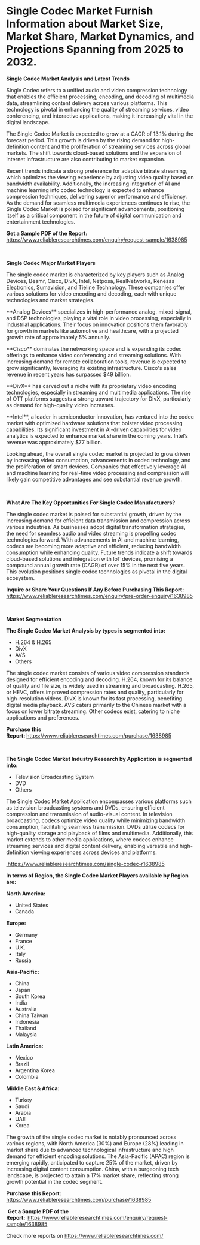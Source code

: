 <p><h1>Single Codec Market Furnish Information about Market Size, Market Share, Market Dynamics, and Projections Spanning from 2025 to 2032.</h1></p><p><strong>Single Codec Market Analysis and Latest Trends</strong></p>
<p><p>Single Codec refers to a unified audio and video compression technology that enables the efficient processing, encoding, and decoding of multimedia data, streamlining content delivery across various platforms. This technology is pivotal in enhancing the quality of streaming services, video conferencing, and interactive applications, making it increasingly vital in the digital landscape.</p><p>The Single Codec Market is expected to grow at a CAGR of 13.1% during the forecast period. This growth is driven by the rising demand for high-definition content and the proliferation of streaming services across global markets. The shift towards cloud-based solutions and the expansion of internet infrastructure are also contributing to market expansion. </p><p>Recent trends indicate a strong preference for adaptive bitrate streaming, which optimizes the viewing experience by adjusting video quality based on bandwidth availability. Additionally, the increasing integration of AI and machine learning into codec technology is expected to enhance compression techniques, delivering superior performance and efficiency. As the demand for seamless multimedia experiences continues to rise, the Single Codec Market is poised for significant advancements, positioning itself as a critical component in the future of digital communication and entertainment technologies.</p></p>
<p><strong>Get a Sample PDF of the Report:&nbsp;</strong> <a href="https://www.reliableresearchtimes.com/enquiry/request-sample/1638985?utm_campaign=3565&utm_medium=2&utm_source=Github&utm_content=ia&utm_term=23032025&utm_id=single-codec">https://www.reliableresearchtimes.com/enquiry/request-sample/1638985</a></p>
<p>&nbsp;</p>
<p><strong>Single Codec Major Market Players</strong></p>
<p><p>The single codec market is characterized by key players such as Analog Devices, Beamr, Cisco, DivX, Intel, Netposa, RealNetworks, Renesas Electronics, Sumavision, and Tieline Technology. These companies offer various solutions for video encoding and decoding, each with unique technologies and market strategies.</p><p>**Analog Devices** specializes in high-performance analog, mixed-signal, and DSP technologies, playing a vital role in video processing, especially in industrial applications. Their focus on innovation positions them favorably for growth in markets like automotive and healthcare, with a projected growth rate of approximately 5% annually.</p><p>**Cisco** dominates the networking space and is expanding its codec offerings to enhance video conferencing and streaming solutions. With increasing demand for remote collaboration tools, revenue is expected to grow significantly, leveraging its existing infrastructure. Cisco's sales revenue in recent years has surpassed $49 billion.</p><p>**DivX** has carved out a niche with its proprietary video encoding technologies, especially in streaming and multimedia applications. The rise of OTT platforms suggests a strong upward trajectory for DivX, particularly as demand for high-quality video increases.</p><p>**Intel**, a leader in semiconductor innovation, has ventured into the codec market with optimized hardware solutions that bolster video processing capabilities. Its significant investment in AI-driven capabilities for video analytics is expected to enhance market share in the coming years. Intel’s revenue was approximately $77 billion.</p><p>Looking ahead, the overall single codec market is projected to grow driven by increasing video consumption, advancements in codec technology, and the proliferation of smart devices. Companies that effectively leverage AI and machine learning for real-time video processing and compression will likely gain competitive advantages and see substantial revenue growth.</p></p>
<p>&nbsp;</p>
<p><strong>What Are The Key Opportunities For Single Codec Manufacturers?</strong></p>
<p><p>The single codec market is poised for substantial growth, driven by the increasing demand for efficient data transmission and compression across various industries. As businesses adopt digital transformation strategies, the need for seamless audio and video streaming is propelling codec technologies forward. With advancements in AI and machine learning, codecs are becoming more adaptive and efficient, reducing bandwidth consumption while enhancing quality. Future trends indicate a shift towards cloud-based solutions and integration with IoT devices, promising a compound annual growth rate (CAGR) of over 15% in the next five years. This evolution positions single codec technologies as pivotal in the digital ecosystem.</p></p>
<p><strong>Inquire or Share Your Questions If Any Before Purchasing This Report:</strong> <a href="https://www.reliableresearchtimes.com/enquiry/pre-order-enquiry/1638985?utm_campaign=3565&utm_medium=2&utm_source=Github&utm_content=ia&utm_term=23032025&utm_id=single-codec">https://www.reliableresearchtimes.com/enquiry/pre-order-enquiry/1638985</a></p>
<p>&nbsp;</p>
<p><strong>Market Segmentation</strong></p>
<p><strong>The Single Codec Market Analysis by types is segmented into:</strong></p>
<p><ul><li>H.264 & H.265</li><li>DivX</li><li>AVS</li><li>Others</li></ul></p>
<p><p>The single codec market consists of various video compression standards designed for efficient encoding and decoding. H.264, known for its balance of quality and file size, is widely used in streaming and broadcasting. H.265, or HEVC, offers improved compression rates and quality, particularly for high-resolution videos. DivX is known for its fast processing, benefiting digital media playback. AVS caters primarily to the Chinese market with a focus on lower bitrate streaming. Other codecs exist, catering to niche applications and preferences.</p></p>
<p><strong>Purchase this Report:&nbsp;</strong><a href="https://www.reliableresearchtimes.com/purchase/1638985?utm_campaign=3565&utm_medium=2&utm_source=Github&utm_content=ia&utm_term=23032025&utm_id=single-codec">https://www.reliableresearchtimes.com/purchase/1638985</a></p>
<p>&nbsp;</p>
<p><strong>The Single Codec Market Industry Research by Application is segmented into:</strong></p>
<p><ul><li>Television Broadcasting System</li><li>DVD</li><li>Others</li></ul></p>
<p><p>The Single Codec Market Application encompasses various platforms such as television broadcasting systems and DVDs, ensuring efficient compression and transmission of audio-visual content. In television broadcasting, codecs optimize video quality while minimizing bandwidth consumption, facilitating seamless transmission. DVDs utilize codecs for high-quality storage and playback of films and multimedia. Additionally, this market extends to other media applications, where codecs enhance streaming services and digital content delivery, enabling versatile and high-definition viewing experiences across devices and platforms.</p></p>
<p><a href="https://www.reliableresearchtimes.com/single-codec-r1638985?utm_campaign=3565&utm_medium=2&utm_source=Github&utm_content=ia&utm_term=23032025&utm_id=single-codec">&nbsp;https://www.reliableresearchtimes.com/single-codec-r1638985</a></p>
<p><strong>In terms of Region, the Single Codec Market Players available by Region are:</strong></p>
<p>
    <p> <strong> North America: </strong>
        <ul>
            <li>United States</li>
            <li>Canada</li>
        </ul>
        </p> 
    <p> <strong> Europe: </strong>
        <ul>
            <li>Germany</li>
            <li>France</li>
            <li>U.K.</li>
            <li>Italy</li>
            <li>Russia</li>
        </ul>
        </p> 
    <p> <strong> Asia-Pacific: </strong>
        <ul>
            <li>China</li>
            <li>Japan</li>
            <li>South Korea</li>
            <li>India</li>
            <li>Australia</li>
            <li>China Taiwan</li>
            <li>Indonesia</li>
            <li>Thailand</li>
            <li>Malaysia</li>
        </ul>
        </p> 
    <p> <strong> Latin America: </strong>
        <ul>
            <li>Mexico</li>
            <li>Brazil</li>
            <li>Argentina Korea</li>
            <li>Colombia</li>
        </ul>
        </p> 
    <p> <strong> Middle East & Africa: </strong>
        <ul>
            <li>Turkey</li>
            <li>Saudi</li>
            <li>Arabia</li>
            <li>UAE</li>
            <li>Korea</li>
        </ul>
    </p>
    </p>
<p><p>The growth of the single codec market is notably pronounced across various regions, with North America (30%) and Europe (28%) leading in market share due to advanced technological infrastructure and high demand for efficient encoding solutions. The Asia-Pacific (APAC) region is emerging rapidly, anticipated to capture 25% of the market, driven by increasing digital content consumption. China, with a burgeoning tech landscape, is projected to attain a 17% market share, reflecting strong growth potential in the codec segment.</p></p>
<p><strong>Purchase this Report: </strong><a href="https://www.reliableresearchtimes.com/purchase/1638985?utm_campaign=3565&utm_medium=2&utm_source=Github&utm_content=ia&utm_term=23032025&utm_id=single-codec">https://www.reliableresearchtimes.com/purchase/1638985</a></p>
<p>&nbsp;<strong>Get a Sample PDF of the Report:&nbsp;&nbsp;</strong><a href="https://www.reliableresearchtimes.com/enquiry/request-sample/1638985?utm_campaign=3565&utm_medium=2&utm_source=Github&utm_content=ia&utm_term=23032025&utm_id=single-codec">https://www.reliableresearchtimes.com/enquiry/request-sample/1638985</a></p>
<p><strong></strong></p>
<p>Check more reports on <a href="https://www.reliableresearchtimes.com/?utm_campaign=3565&utm_medium=2&utm_source=Github&utm_content=ia&utm_term=23032025&utm_id=single-codec">https://www.reliableresearchtimes.com/</a></p>